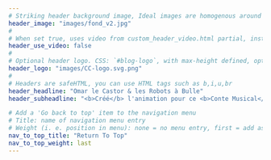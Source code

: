 ```yaml
---
# Striking header background image, Ideal images are homogenous around the centre and contrasting to the text. Non-ideal images can use `title_guard`
header_image: "images/fond_v2.jpg"
#
# When set true, uses video from custom_header_video.html partial, instead of header_image
header_use_video: false
#
# Optional header logo. CSS: `#blog-logo`, with max-height defined, optimize to prevent scaling
header_logo: "images/CC-logo.svg.png"
#
# Headers are safeHTML, you can use HTML tags such as b,i,u,br
header_headline: "Omar le Castor & les Robots à Bulle"
header_subheadline: "<b>Créé</b> l'animation pour ce <b>Conte Musical</b>"

# Add a 'Go back to top' item to the navigation menu
# Title: name of navigation menu entry
# Weight (i. e. position in menu): none = no menu entry, first = add as first entry, last = ad as last entry
nav_to_top_title: "Return To Top"
nav_to_top_weight: last
---
```


